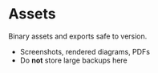 # Assets

Binary assets and exports safe to version.

- Screenshots, rendered diagrams, PDFs
- Do **not** store large backups here
